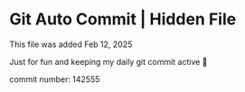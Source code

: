 # Git Auto Commit | Hidden File

This file was added Feb 12, 2025

Just for fun and keeping my daily git commit active 🤪

commit number: 142555
